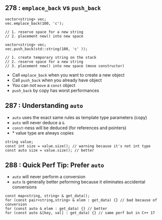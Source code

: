 ## 278 : `emplace_back` vs `push_back`

```
vector<string> vec;
vec.emplace_back(100, 'c');

// 1. reserve space for a new string
// 2. placement new() into new space
```

```
vector<string> vec;
vec.push_back(std::string(100, 'c' ));

// 1. create temporary string on the stack
// 2. reserve space for a new string
// 3. placement new() into new space (move constructor)
```
- Call `emplace_back` when you want to create a new object
- Call `push_back` when you already have object
- You can not `move` a `const` object
- `push_back` by copy has worst performances

## 287 : Understanding `auto`

- `auto` uses the exact same rules as template type parameters (copy)
- `auto` will never deduce a `&`
- `const`-ness will be deduced (for references and pointers)
- \* value type are always copies

```
string value;
const int size = value.size(); // warning because it's not int type
const auto size = value.size(); // better
```

## 288 : Quick Perf Tip: Prefer `auto`

- `auto` will never perform a conversion
- `auto` is generally better peforming because it eliminates accidental conversions
```
const map<string, string> & get_data();
for (const pair<string,string> & elem : get_data) {} // bad because of conversion
for (const auto & elem : get_data) {} // better
for (const auto &[key, val] : get_data) {} // same perf but in C++ 17
```
